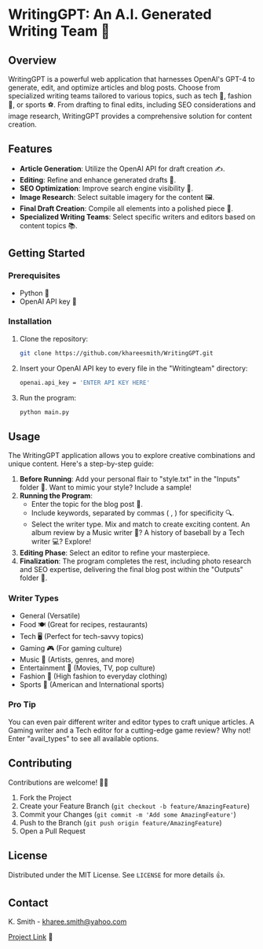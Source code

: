 # WritingGPT: An A.I. Generated Writing Team 🤖

## Overview

WritingGPT is a powerful web application that harnesses OpenAI's GPT-4 to generate, edit, and optimize articles and blog posts. Choose from specialized writing teams tailored to various topics, such as tech 🧪, fashion 👗, or sports ⚽. From drafting to final edits, including SEO considerations and image research, WritingGPT provides a comprehensive solution for content creation.

## Features

- **Article Generation**: Utilize the OpenAI API for draft creation ✍️.
- **Editing**: Refine and enhance generated drafts 🧐.
- **SEO Optimization**: Improve search engine visibility 🚀.
- **Image Research**: Select suitable imagery for the content 🖼️.
- **Final Draft Creation**: Compile all elements into a polished piece 🎨.
- **Specialized Writing Teams**: Select specific writers and editors based on content topics 📚.

## Getting Started

### Prerequisites

- Python 🐍
- OpenAI API key 🔑

### Installation

1. Clone the repository:

    ```bash
    git clone https://github.com/khareesmith/WritingGPT.git
    ```

2. Insert your OpenAI API key to every file in the "Writingteam" directory:

    ```bash
    openai.api_key = 'ENTER API KEY HERE'
    ```

3. Run the program:

    ```bash
    python main.py
    ```

## Usage

The WritingGPT application allows you to explore creative combinations and unique content. Here's a step-by-step guide:

1. **Before Running**: Add your personal flair to "style.txt" in the "Inputs" folder 🎩. Want to mimic your style? Include a sample!
2. **Running the Program**: 
   - Enter the topic for the blog post 🎯.
   - Include keywords, separated by commas ( , ) for specificity 🔍.
   - Select the writer type. Mix and match to create exciting content. An album review by a Music writer 🎵? A history of baseball by a Tech writer 💻? Explore!
3. **Editing Phase**: Select an editor to refine your masterpiece.
4. **Finalization**: The program completes the rest, including photo research and SEO expertise, delivering the final blog post within the "Outputs" folder 🎁.

### Writer Types

- General (Versatile)
- Food 🍽️ (Great for recipes, restaurants)
- Tech 🖥️ (Perfect for tech-savvy topics)
- Gaming 🎮 (For gaming culture)
- Music 🎵 (Artists, genres, and more)
- Entertainment 🎥 (Movies, TV, pop culture)
- Fashion 👠 (High fashion to everyday clothing)
- Sports 🏈 (American and International sports)

### Pro Tip

You can even pair different writer and editor types to craft unique articles. A Gaming writer and a Tech editor for a cutting-edge game review? Why not! Enter "avail_types" to see all available options.

## Contributing

Contributions are welcome! 🧠💡
1. Fork the Project
2. Create your Feature Branch (`git checkout -b feature/AmazingFeature`)
3. Commit your Changes (`git commit -m 'Add some AmazingFeature'`)
4. Push to the Branch (`git push origin feature/AmazingFeature`)
5. Open a Pull Request

## License

Distributed under the MIT License. See `LICENSE` for more details 👍.

## Contact

K. Smith - kharee.smith@yahoo.com

[Project Link](https://github.com/khareesmith/WritingGPT) 🔗
